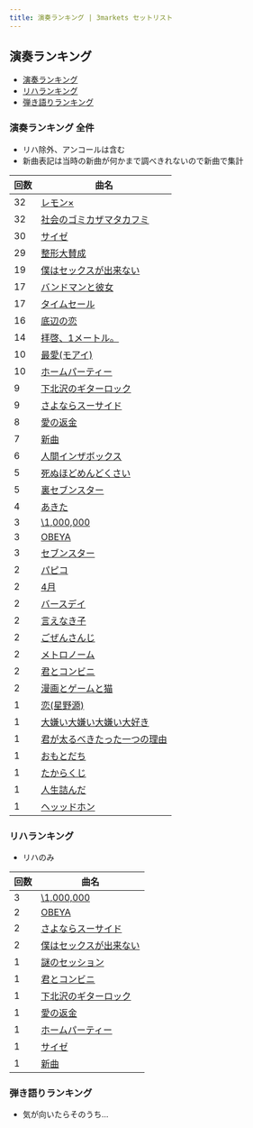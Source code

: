 ```yaml
---
title: 演奏ランキング | 3markets セットリスト
---
```

## 演奏ランキング

* [演奏ランキング](#演奏ランキング)
* [リハランキング](#リハランキング)
* [弾き語りランキング](#弾き語りランキング)


### 演奏ランキング 全件

* リハ除外、アンコールは含む
* 新曲表記は当時の新曲が何かまで調べきれないので新曲で集計


|回数|曲名|
|---|---|
|32|[レモン×](song003.html)|
|32|[社会のゴミカザマタカフミ](song002.html)|
|30|[サイゼ](song004.html)|
|29|[整形大賛成](song005.html)|
|19|[僕はセックスが出来ない](song006.html)|
|17|[バンドマンと彼女](song009.html)|
|17|[タイムセール](song007.html)|
|16|[底辺の恋](song008.html)|
|14|[拝啓、1メートル。](song010.html)|
|10|[最愛(モアイ)](song014.html)|
|10|[ホームパーティー](song011.html)|
|9|[下北沢のギターロック](song015.html)|
|9|[さよならスーサイド](song013.html)|
|8|[愛の返金](song012.html)|
|7|[新曲](song001.html)|
|6|[人間インザボックス](song016.html)|
|5|[死ぬほどめんどくさい](song018.html)|
|5|[裏セブンスター](song017.html)|
|4|[あきた](song019.html)|
|3|[\1,000,000](song022.html)|
|3|[OBEYA](song021.html)|
|3|[セブンスター](song020.html)|
|2|[パピコ](song036.html)|
|2|[4月](song029.html)|
|2|[バースデイ](song028.html)|
|2|[言えなき子](song027.html)|
|2|[ごぜんさんじ](song026.html)|
|2|[メトロノーム](song025.html)|
|2|[君とコンビニ](song024.html)|
|2|[漫画とゲームと猫](song023.html)|
|1|[恋(星野源)](song037.html)|
|1|[大嫌い大嫌い大嫌い大好き](song035.html)|
|1|[君が太るべきたった一つの理由](song034.html)|
|1|[おもとだち](song033.html)|
|1|[たからくじ](song032.html)|
|1|[人生詰んだ](song031.html)|
|1|[ヘッッドホン](song030.html)|


### リハランキング

* リハのみ

|回数|曲名|
|---|---|
|3|[\1,000,000](song022.html)|
|2|[OBEYA](song021.html)|
|2|[さよならスーサイド](song013.html)|
|2|[僕はセックスが出来ない](song006.html)|
|1|[謎のセッション](song038.html)|
|1|[君とコンビニ](song024.html)|
|1|[下北沢のギターロック](song015.html)|
|1|[愛の返金](song012.html)|
|1|[ホームパーティー](song011.html)|
|1|[サイゼ](song004.html)|
|1|[新曲](song001.html)|


### 弾き語りランキング

* 気が向いたらそのうち…